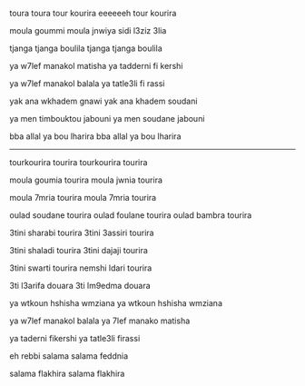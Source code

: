 toura toura tour kourira
eeeeeeh tour kourira

moula goummi moula jnwiya
sidi l3ziz 3lia

tjanga tjanga boulila
tjanga tjanga boulila

ya w7lef manakol matisha
ya tadderni fi kershi

ya w7lef manakol balala
ya tatle3li fi rassi

yak ana wkhadem gnawi
yak ana khadem soudani

ya men timbouktou jabouni
ya men soudane jabouni

bba allal ya bou lharira
bba allal ya bou lharira

---------------------------

tourkourira tourira
tourkourira tourira

moula goumia tourira
moula jwnia tourira

moula 7mria tourira
moula 7mria tourira

oulad soudane tourira
oulad foulane tourira
oulad bambra tourira

3tini sharabi tourira
3tini 3assiri tourira

3tini shaladi tourira
3tini dajaji tourira

3tini swarti tourira
nemshi ldari tourira

3ti l3arifa douara
3ti lm9edma douara

ya wtkoun hshisha wmziana
ya wtkoun hshisha wmziana

ya w7lef manakol balala
ya 7lef manako matisha

ya taderni fikershi
ya tatle3li firassi

eh rebbi salama
salama feddnia

salama flakhira
salama flakhira